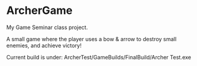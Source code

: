 # ArcherGame
My Game Seminar class project.

A small game where the player uses a bow & arrow to destroy
small enemies, and achieve victory!

Current build is under:
ArcherTest/GameBuilds/FinalBuild/Archer Test.exe
